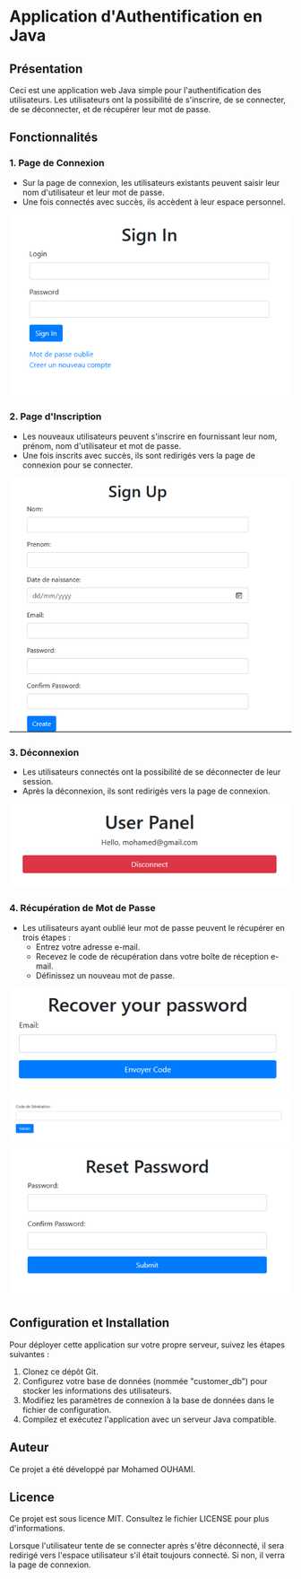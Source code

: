 # Application d'Authentification en Java

## Présentation
Ceci est une application web Java simple pour l'authentification des utilisateurs. Les utilisateurs ont la possibilité de s'inscrire, de se connecter, de se déconnecter, et de récupérer leur mot de passe.

## Fonctionnalités
### 1. Page de Connexion
- Sur la page de connexion, les utilisateurs existants peuvent saisir leur nom d'utilisateur et leur mot de passe.
- Une fois connectés avec succès, ils accèdent à leur espace personnel.

![Capture d'écran de la Page de Connexion](images/signin.png)

### 2. Page d'Inscription
- Les nouveaux utilisateurs peuvent s'inscrire en fournissant leur nom, prénom, nom d'utilisateur et mot de passe.
- Une fois inscrits avec succès, ils sont redirigés vers la page de connexion pour se connecter.

![Capture d'écran de la Page d'Inscription](images/signup.png)

### 3. Déconnexion
- Les utilisateurs connectés ont la possibilité de se déconnecter de leur session.
- Après la déconnexion, ils sont redirigés vers la page de connexion.

![Capture d'écran de la Page de Déconnexion](images/panel.png)

### 4. Récupération de Mot de Passe
- Les utilisateurs ayant oublié leur mot de passe peuvent le récupérer en trois étapes :
  - Entrez votre adresse e-mail.
  - Recevez le code de récupération dans votre boîte de réception e-mail.
  - Définissez un nouveau mot de passe.

![Capture d'écran de la Page de Récupération de Mot de Passe](images/recoverpassword.png)
![Capture d'écran de la Génération de Code](images/codegen.png)
![Capture d'écran de la Réinitialisation de Mot de Passe](images/resetpassword.png)

## Configuration et Installation
Pour déployer cette application sur votre propre serveur, suivez les étapes suivantes :
1. Clonez ce dépôt Git.
2. Configurez votre base de données (nommée "customer_db") pour stocker les informations des utilisateurs.
3. Modifiez les paramètres de connexion à la base de données dans le fichier de configuration.
4. Compilez et exécutez l'application avec un serveur Java compatible.

## Auteur
Ce projet a été développé par Mohamed OUHAMI.

## Licence
Ce projet est sous licence MIT. Consultez le fichier LICENSE pour plus d'informations.

Lorsque l'utilisateur tente de se connecter après s'être déconnecté, il sera redirigé vers l'espace utilisateur s'il était toujours connecté. Si non, il verra la page de connexion.
